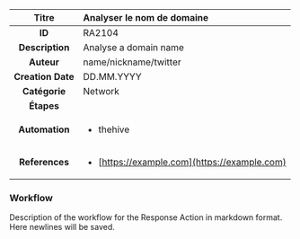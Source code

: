 | Titre                       | Analyser le nom de domaine         |
|:---------------------------:|:--------------------|
| **ID**                      | RA2104            |
| **Description**             | Analyse a domain name   |
| **Auteur**                  | name/nickname/twitter        |
| **Creation Date**           | DD.MM.YYYY |
| **Catégorie**                | Network      |
| **Étapes**                   || 
| **Automation** |<ul><li>thehive</li></ul>|
| **References** |<ul><li>[https://example.com](https://example.com)</li></ul>|

### Workflow

Description of the workflow for the Response Action in markdown format.  
Here newlines will be saved.  
